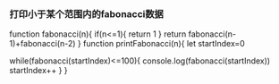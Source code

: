 ### 打印小于某个范围内的fabonacci数据
function fabonacci(n){
if(n<=1){
  return 1
}
return fabonacci(n-1)+fabonacci(n-2)
}
function printFabonacci(n){
 let startIndex=0
  
  while(fabonacci(startIndex)<=100){
  console.log(fabonacci(startIndex))
	startIndex++
}
}


